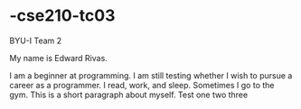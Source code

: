 # -cse210-tc03
BYU-I Team 2

My name is Edward Rivas.

I am a beginner at programming. I am still testing whether I wish to pursue a career as a programmer.
I read, work, and sleep. Sometimes I go to the gym. This is a short paragraph about myself.
Test one two three
